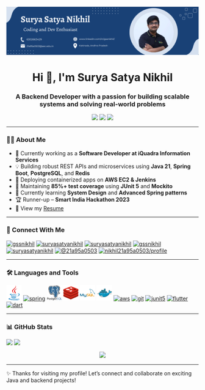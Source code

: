 <!-- Banner -->
<p align="center">
  <img src="https://github.com/SuryaSatyaNikhil503/SuryaSatyaNikhil503/blob/main/Nikhil_Banner.png" alt="Banner">
</p>

<h1 align="center">Hi 👋, I'm Surya Satya Nikhil</h1>
<h3 align="center">A Backend Developer with a passion for building scalable systems and solving real-world problems</h3>

<p align="center">
  <a href="https://linkedin.com/in/gssnikhil" target="_blank"><img src="https://img.shields.io/badge/LinkedIn-Connect-blue?style=for-the-badge&logo=linkedin" /></a>
  <a href="mailto:nikhil139961@gmail.com"><img src="https://img.shields.io/badge/Gmail-Contact-red?style=for-the-badge&logo=gmail" /></a>
  <a href="https://github.com/SuryaSatyaNikhil503"><img src="https://img.shields.io/github/followers/SuryaSatyaNikhil503?label=Follow&style=for-the-badge" /></a>
</p>

---

### 👨‍💻 About Me

- 💼 Currently working as a **Software Developer at iQuadra Information Services**
- 💡 Building robust REST APIs and microservices using **Java 21**, **Spring Boot**, **PostgreSQL**, and **Redis**
- 🐳 Deploying containerized apps on **AWS EC2 & Jenkins**
- 🧪 Maintaining **85%+ test coverage** using **JUnit 5** and **Mockito**
- 🌱 Currently learning **System Design** and **Advanced Spring patterns**
- 🏆 Runner-up – **Smart India Hackathon 2023**
- 📄 View my [Resume](https://drive.google.com/file/d/1bHp56zvW3JjllyssBr6gcwFP2W-79Tes/view?usp=sharing)

---

### 🚀 Connect With Me

<p align="left">
  <a href="https://linkedin.com/in/gssnikhil" target="blank"><img align="center" src="https://raw.githubusercontent.com/rahuldkjain/github-profile-readme-generator/master/src/images/icons/Social/linked-in-alt.svg" alt="gssnikhil" height="30" width="40" /></a>
  <a href="https://kaggle.com/suryasatyanikhil" target="blank"><img align="center" src="https://raw.githubusercontent.com/rahuldkjain/github-profile-readme-generator/master/src/images/icons/Social/kaggle.svg" alt="suryasatyanikhil" height="30" width="40" /></a>
  <a href="https://instagram.com/suryasatyanikhil" target="blank"><img align="center" src="https://raw.githubusercontent.com/rahuldkjain/github-profile-readme-generator/master/src/images/icons/Social/instagram.svg" alt="suryasatyanikhil" height="30" width="40" /></a>
  <a href="https://www.codechef.com/users/gssnikhil" target="blank"><img align="center" src="https://cdn.jsdelivr.net/npm/simple-icons@3.1.0/icons/codechef.svg" alt="gssnikhil" height="30" width="40" /></a>
  <a href="https://leetcode.com/suryasatyanikhil" target="blank"><img align="center" src="https://raw.githubusercontent.com/rahuldkjain/github-profile-readme-generator/master/src/images/icons/Social/leet-code.svg" alt="suryasatyanikhil" height="30" width="40" /></a>
  <a href="https://www.hackerearth.com/@21a95a0503" target="blank"><img align="center" src="https://raw.githubusercontent.com/rahuldkjain/github-profile-readme-generator/master/src/images/icons/Social/hackerearth.svg" alt="@21a95a0503" height="30" width="40" /></a>
  <a href="https://auth.geeksforgeeks.org/user/nikhil21a95a0503/profile" target="blank"><img align="center" src="https://raw.githubusercontent.com/rahuldkjain/github-profile-readme-generator/master/src/images/icons/Social/geeks-for-geeks.svg" alt="nikhil21a95a0503/profile" height="30" width="40" /></a>
</p>

---

### 🛠️ Languages and Tools

<p align="left">
  <a href="https://www.java.com"><img src="https://raw.githubusercontent.com/devicons/devicon/master/icons/java/java-original.svg" alt="java" width="40" height="40"/></a>
  <a href="https://spring.io/"><img src="https://www.vectorlogo.zone/logos/springio/springio-icon.svg" alt="spring" width="40" height="40"/></a>
  <a href="https://www.postgresql.org/"><img src="https://raw.githubusercontent.com/devicons/devicon/master/icons/postgresql/postgresql-original-wordmark.svg" alt="postgresql" width="40" height="40"/></a>
  <a href="https://redis.io/"><img src="https://raw.githubusercontent.com/devicons/devicon/master/icons/redis/redis-original.svg" alt="redis" width="40" height="40"/></a>
  <a href="https://www.mysql.com/"><img src="https://raw.githubusercontent.com/devicons/devicon/master/icons/mysql/mysql-original-wordmark.svg" alt="mysql" width="40" height="40"/></a>
  <a href="https://www.docker.com/"><img src="https://raw.githubusercontent.com/devicons/devicon/master/icons/docker/docker-original.svg" alt="docker" width="40" height="40"/></a>
  <a href="https://aws.amazon.com/ec2/"><img src="https://www.vectorlogo.zone/logos/amazon_aws/amazon_aws-icon.svg" alt="aws" width="40" height="40"/></a>
  <a href="https://git-scm.com/"><img src="https://www.vectorlogo.zone/logos/git-scm/git-scm-icon.svg" alt="git" width="40" height="40"/></a>
  <a href="https://junit.org/"><img src="https://upload.wikimedia.org/wikipedia/commons/thumb/9/97/JUnit_5_Banner.png/640px-JUnit_5_Banner.png" alt="junit5" width="40" height="30"/></a>
  <a href="https://flutter.dev/"><img src="https://www.vectorlogo.zone/logos/flutterio/flutterio-icon.svg" alt="flutter" width="40" height="40"/></a>
  <a href="https://dart.dev/"><img src="https://www.vectorlogo.zone/logos/dartlang/dartlang-icon.svg" alt="dart" width="40" height="40"/></a>
</p>

---

### 📊 GitHub Stats

<p align="left">
  <img width="48%" src="https://github-readme-stats.vercel.app/api?username=SuryaSatyaNikhil503&show_icons=true&theme=default&locale=en" />
  <img width="48%" src="https://github-readme-streak-stats.herokuapp.com/?user=SuryaSatyaNikhil503" />
</p>

<p align="center">
  <img width="40%" src="https://github-readme-stats.vercel.app/api/top-langs?username=SuryaSatyaNikhil503&show_icons=true&locale=en&layout=compact" />
</p>

---

✨ Thanks for visiting my profile! Let’s connect and collaborate on exciting Java and backend projects!

